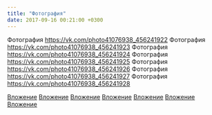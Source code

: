 ```yaml
---
title: "Фотография"
date: 2017-09-16 00:21:00 +0300
---
```


Фотография
https://vk.com/photo41076938_456241922
Фотография
https://vk.com/photo41076938_456241923
Фотография
https://vk.com/photo41076938_456241924
Фотография
https://vk.com/photo41076938_456241925
Фотография
https://vk.com/photo41076938_456241926
Фотография
https://vk.com/photo41076938_456241927
Фотография
https://vk.com/photo41076938_456241928

[Вложение](https://vk.com/photo41076938_456241922)
[Вложение](https://vk.com/photo41076938_456241923)
[Вложение](https://vk.com/photo41076938_456241924)
[Вложение](https://vk.com/photo41076938_456241925)
[Вложение](https://vk.com/photo41076938_456241926)
[Вложение](https://vk.com/photo41076938_456241927)
[Вложение](https://vk.com/photo41076938_456241928)
